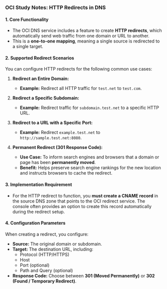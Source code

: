 ### **OCI Study Notes: HTTP Redirects in DNS**

#### **1. Core Functionality**

*   The OCI DNS service includes a feature to create **HTTP redirects**, which automatically send web traffic from one domain or URL to another.
*   This is a **one-to-one mapping**, meaning a single source is redirected to a single target.

#### **2. Supported Redirect Scenarios**

You can configure HTTP redirects for the following common use cases:

1.  **Redirect an Entire Domain:**
    *   **Example:** Redirect all HTTP traffic for `test.net` to `test.com`.

2.  **Redirect a Specific Subdomain:**
    *   **Example:** Redirect traffic for `subdomain.test.net` to a specific HTTP URL.

3.  **Redirect to a URL with a Specific Port:**
    *   **Example:** Redirect `example.test.net` to `http://sample.test.net:8080`.

4.  **Permanent Redirect (301 Response Code):**
    *   **Use Case:** To inform search engines and browsers that a domain or page has been **permanently moved**.
    *   **Benefit:** Helps preserve search engine rankings for the new location and instructs browsers to cache the redirect.

#### **3. Implementation Requirement**

*   For the HTTP redirect to function, you **must create a CNAME record** in the source DNS zone that points to the OCI redirect service. The console often provides an option to create this record automatically during the redirect setup.

#### **4. Configuration Parameters**

When creating a redirect, you configure:

*   **Source:** The original domain or subdomain.
*   **Target:** The destination URL, including:
    *   Protocol (HTTP/HTTPS)
    *   Host
    *   Port (optional)
    *   Path and Query (optional)
*   **Response Code:** Choose between **301 (Moved Permanently)** or **302 (Found / Temporary Redirect)**.